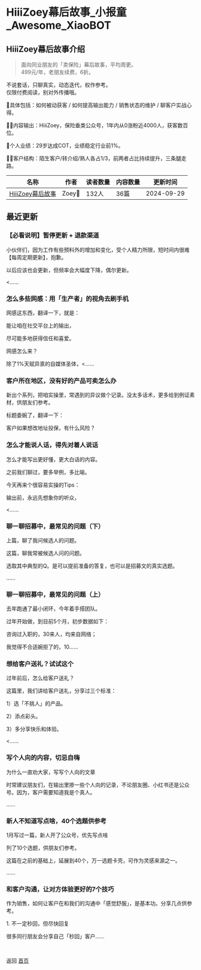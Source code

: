 # HiiiZoey幕后故事_小报童_Awesome_XiaoBOT

## HiiiZoey幕后故事介绍
> 面向同业朋友的「卖保险」幕后故事，平均周更。    
499元/年，老朋友续费，6折。    
    
不说套话，只聊真实，动态迭代，权作参考。    
仅限付费阅读，别对外传播哦。    
    
📃具体包括：如何被动获客 / 如何提高输出能力 / 销售状态的维护 / 聊客户实战心得。    
    
✍🏻内容输出：HiiiZoey，保险垂类公众号，1年内从0涨粉近4000人，获客数百位。    
    
📍个人业绩：29岁达成COT，业绩稳定行业前1%。    
    
🙋‍♀️客户结构：陌生客户/转介绍/熟人各占1/3，前两者占比持续提升，三条腿走路。  
  


|名称|作者|读者数量|内容数量|更新时间|
|---|---|---|---|---|
|[HiiiZoey幕后故事](https://xiaobot.net/p/zoeyyu7?refer=0b133df9-27dc-423b-8101-639049001c13)|Zoey🐋|132人|36篇|2024-09-29|

## 最近更新
### 【必看说明】暂停更新 + 退款渠道

小伙伴们，因为工作有些预料外的增加和变化，受个人精力所限，短时间内很难【每周定期更新】，抱歉。

以后应该也会更新，但频率会大幅度下降，偶尔更新。

<......

### 怎么多些网感：用「生产者」的视角去刷手机

网感这东西，翻译一下，就是：

能让咱在社交平台上的输出，

尽可能多地获得信任和喜爱。

网感怎么来？

除了1%天赋异禀的自媒体圣体，<......

### 客户所在地区，没有好的产品可卖怎么办

新出个系列，把咱实操里，常遇到的异议做个记录。没太多话术，更多给到例证素材，供朋友们参考。

标题委婉了，翻译一下：

客户如果想改地址投保，有什么风险？

### 怎么才能说人话，得先对着人说话

怎么才能写出更好懂，更大白话的内容。

之前我们聊过，要多举例，多比喻。

今天再来个很容易实操的Tips：

输出前，永远先想象你的听众，

<......

### 聊一聊招募中，最常见的问题（下）

上篇，聊了我问候选人的问题。

这篇，聊我常被候选人问的问题。

选取其中典型的Q。是可以提前准备的答复，也可以是招募文的真实选题。

......

### 聊一聊招募中，最常见的问题（上）

去年跑通了最小闭环，今年着手搭团队。

过年开始做，到目前5个月，初步数据如下：

咨询过入职的，30来人，均来自网络；

我觉得不合适婉拒了的，10......

### 想给客户送礼？试试这个

过年前后，怎么给客户送礼？

这篇里，我们讲给客户送礼，分享过三个标准：

1）选「不挑人」的产品。

2）添点彩头。

3）多分享快乐和体验。

<......

### 写个人向的内容，切忌自嗨

为什么一直劝大家，写写个人向的文章

时常建议朋友们，在输出里掺一些个人向的记录，不论朋友圈、小红书还是公众号。因为，客户需要知道我是个真人。

......

### 新人不知道写点啥，40个选题供参考

1月写过一篇，新人开了公众号，优先写点啥

列了10个选题，供朋友们参考。

这篇在之前的基础上，延展到40个，万一选题卡壳，可作为灵感来源之一。

......

### 和客户沟通，让对方体验更好的7个技巧

作为销售，如何让客户在和我们的沟通中「感觉舒服」，是基本功。分享几点供参考。

1\. 不一定秒回，但尽快回复

很多同行朋友会分享自己「秒回」客户......


<a href="https://github.com/Reno9527/awesome-xiaobot" style="color: white; text-decoration: none;">awesome-xiaobot</a>

返回 [首页](../README.md)
